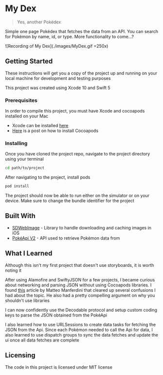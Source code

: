 # My Dex
> Yes, another Pokédex

Simple one page Pokédex that fetches the data from an API. You can search for Pokémon by name, id, or type. More functionality to come...?

![Recording of My Dex](./images/MyDex.gif =250x)

## Getting Started

These instructions will get you a copy of the project up and running on your local machine for development and testing purposes

This project was created using Xcode 10 and Swift 5

### Prerequisites

In order to compile this project, you must have Xcode and cocoapods installed on your Mac

* Xcode can be installed [here](https://developer.apple.com/xcode/)
* [Here](https://stackoverflow.com/questions/20755044/how-to-install-cocoapods) is a post on how to install Cocoapods

### Installing

Once you have cloned the project repo, navigate to the project directory using your terminal

```zsh
cd path/to/project
```

After navigating to the project, install pods

```zsh
pod install
```

The project should now be able to run either on the simulator or on your device.
Make sure to change the bundle identifier for the project

## Built With

* [SDWebImage](https://github.com/SDWebImage/SDWebImage) - Library to handle downloading and caching images in iOS
* [PokéApi V2](https://pokeapi.co/) - API used to retrieve Pokémon data from

## What I Learned

Although this isn't my first project that doesn't use storyboards, it is worth noting it

After using Alamofire and SwiftyJSON for a few projects, I became curious about networking and parsing JSON without using Cocoapods libraries. I found [this](https://matteomanferdini.com/codable/) article by Matteo Manferdini that cleared up several confusions I had about the topic. He also had a pretty compelling argument on why you shouldn't use libraries

I can now confidently use the Decodable protocol and setup custom coding keys to parse the JSON obtained from the PokéApi

I also learned how to use URLSessions to create data tasks for fetching the JSON from the Api. Since each Pokémon needed to call the Api for data, I also learned to use dispatch groups to sync the data fetches and update the ui once all data fetches are complete

## Licensing

The code in this project is licensed under MIT license
